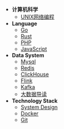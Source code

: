 <!-- _navbar.md -->

* **计算机科学**
    * [UNIX网络编程](/computer-science/UNIX网络编程.md)
* **Language**
    * [Go](/language/go/)
    * [Rust](/language/rust/)
    * [PHP](/language/php/)
    * [JavaScript](/language/javascript/)
* **Data System**
    * [Mysql](/data-system/mysql/)
    * [Redis](/data-system/redis/)
    * [ClickHouse](/data-system/clickhouse/)
    * [Flink](/data-system/flink/)
    * [Kafka](/data-system/kafka/)
    * [大数据导读](/data-system/README.md)
* **Technology Stack**
    * [System Design](/technology-stack/system-design/)
    * [Docker](/technology-stack/Docker.md)
    * [Git](/technology-stack/Git.md)